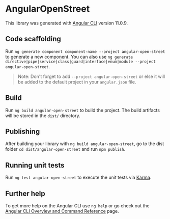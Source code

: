 # AngularOpenStreet

This library was generated with [Angular CLI](https://github.com/angular/angular-cli) version 11.0.9.

## Code scaffolding

Run `ng generate component component-name --project angular-open-street` to generate a new component. You can also use `ng generate directive|pipe|service|class|guard|interface|enum|module --project angular-open-street`.
> Note: Don't forget to add `--project angular-open-street` or else it will be added to the default project in your `angular.json` file. 

## Build

Run `ng build angular-open-street` to build the project. The build artifacts will be stored in the `dist/` directory.

## Publishing

After building your library with `ng build angular-open-street`, go to the dist folder `cd dist/angular-open-street` and run `npm publish`.

## Running unit tests

Run `ng test angular-open-street` to execute the unit tests via [Karma](https://karma-runner.github.io).

## Further help

To get more help on the Angular CLI use `ng help` or go check out the [Angular CLI Overview and Command Reference](https://angular.io/cli) page.
